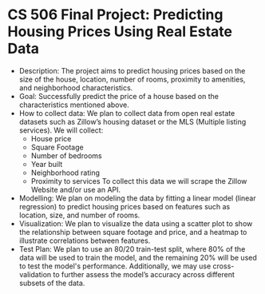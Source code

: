 # CS 506 Final Project: Predicting Housing Prices Using Real Estate Data
- Description: The project aims to predict housing prices based on the size of the house, location, number of rooms, proximity to amenities, and neighborhood characteristics. 
- Goal: Successfully predict the price of a house based on the characteristics mentioned above.
- How to collect data: We plan to collect data from open real estate datasets such as Zillow’s housing dataset or the MLS (Multiple listing services). 
  We will collect: 
  - House price
  - Square Footage
  - Number of bedrooms
  - Year built
  - Neighborhood rating
  - Proximity to services
  To collect this data we will scrape the Zillow Website and/or use an API.
- Modelling: We plan on modeling the data by fitting a linear model (linear regression) to predict housing prices based on features such as location, size, and number of rooms.
- Visualization: We plan to visualize the data using a scatter plot to show the relationship between square footage and price, and a heatmap to illustrate correlations between features. 
- Test Plan: We plan to use an 80/20 train-test split, where 80% of the data will be used to train the model, and the remaining 20% will be used to test the model's performance. Additionally, we may use cross-validation to further assess the model’s accuracy across different subsets of the data.

